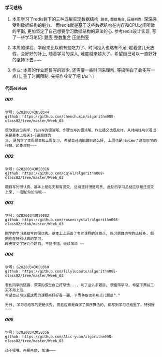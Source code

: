

#### 学习总结
1. 本周学习了redis剩下的三种底层实现数据结构, `跳表`, `整数集合`, `压缩列表`, 深深感受到数据结构的魅力、
   而redis就是基于这些数据结构在内存和CPU之间所做的平衡, 更加坚定了自己想要学习数据结构的算法的心.
   参考redis设计实现, 写了一些学习笔记:
   [跳表](https://www.jianshu.com/p/fe201ee1c293) 
   [整数集合](https://www.jianshu.com/p/15a4c993d74c)
   [压缩列表](https://www.jianshu.com/p/817101e0cef9)

2. 本周的课程、学起来比以前有些吃力了、时间投入也略有不足, 趁着这几天放假、会好好的补上, 
   随着学习的深入, 难度越来越大了、希望自己可以一直好好的坚持下去~~~
   
3. 作业: 本周的作业题目写的较少, 还需要一些时间来理解, 等搞明白了会多写一点儿, 鉴于时间限制, 
   先把作业交了吧 (*/ω＼*)️


#### 代码review
##### 001
```
学号: G20200343050344
github: https://github.com/chenchuxin/algorithm008-class02/tree/master/Week_03

很欣赏这位同学、代码写的很清晰、步骤也写的很清晰、作业提交也很及时、从时间线可以看出来是基本上每天1~2道题目的
且, 是包含了本周题目和上周复习, 希望自己也能做到这么好, 上周也是review了这位同学的代码、印象深刻~~~
```

##### 002
```
学号: G20200343050316
github: https://github.com/cqjwl/algorithm008-class02/tree/master/Week_03

题目写的很认真、基本上是每天都有提交, 这份坚持很是可贵, 此刻的学习总结应该是还没交上来, 一起加油加油哦~~
```

##### 003
```
学号: G20200343050082
github: https://github.com/rosencrystal/algorithm008-class02/blob/master/Week_03

同学的学习总结写的很优秀、基本上上涵盖了老师课程的注意点, 练习题目也写的比较多, 假期也在特别认真的学习, 
昨天提交了好几个题目, 不错不错、继续加油 ~~
```


##### 004
```
学号: G20200343050360
github: https://github.com/lilyluoauto/algorithm008-class02/tree/master/Week_03

看到同学的链接、深深的感觉自己好惭愧..., 刷了这么多题目, 很值得学习, 希望下周前三天不用上班、
希望自己可以把这周的课程再好好看一遍, 下周争取也多刷点儿题目^.^

另外, 学习总结写的更是优秀, 而且应该是自学了排序算法的, 都写到学习总结里了、特别好~~~
```

##### 005
```
学号: G20200343050356
github: https://github.com/Alic-yuan/algorithm008-class02/tree/master/Week_03

还不错哦、再接再励, 加油~~~
```